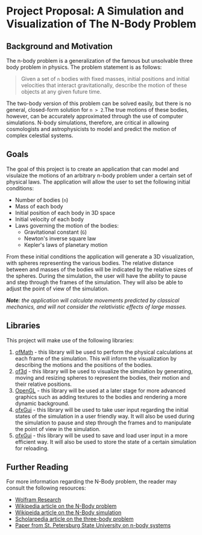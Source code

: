 # Project Proposal: A Simulation and Visualization of The N-Body Problem
## Background and Motivation
The n-body problem is a generalization of the famous but unsolvable three body problem in physics. The problem statement is as follows:
> Given a set of `n` bodies with fixed masses, initial positions and initial velocities that interact gravitationally, describe the motion of these objects at any given future time.

The two-body version of this problem can be solved easily, but there is no general, closed-form solution for `n > 2`.The true motions of these bodies, however, can be accurately approximated through the use of computer simulations. N-body simulations, therefore, are critical in allowing cosmologists and astrophysicists to model and predict the motion of complex celestial systems.

## Goals
The goal of this project is to create an application that can model and visulaize the motions of an arbitrary n-body problem under a certain set of physical laws. The application will allow the user to set the following initial conditions:
* Number of bodies (`n`)
* Mass of each body
* Initial position of each body in 3D space
* Initial velocity of each body
* Laws governing the motion of the bodies:
    * Gravitational constant (`G`)
    * Newton's inverse square law
    * Kepler's laws of planetary motion

From these initial conditions the application will generate a 3D visualization, with spheres representing the various bodies. The relative distance between and masses of the bodies will be indicated by the relative sizes of the spheres. During the simulation, the user will have the ability to pause and step through the frames of the simulation. They will also be able to adjust the point of view of the simulation.

_**Note**: the application will calculate movements predicted by classical mechanics, and will not consider the relativistic effects of large masses._

## Libraries
This project will make use of the following libraries:
1. [ofMath](http://openframeworks.cc/documentation/math/) - this library will be used to perform the physical calculations at each frame of the simulation. This will inform the visualization by describing the motions and the positions of the bodies.
1. [of3d](http://openframeworks.cc/documentation/3d/) - this library will be used to visualize the simulation by generating,  moving and resizing spheres to represent the bodies, their motion and their relative positions.
1. [OpenGL](http://openframeworks.cc/documentation/gl/) - this library will be used at a later stage for more advanced graphics such as adding textures to the bodies and rendering a more dynamic background.
1. [ofxGui](http://openframeworks.cc/documentation/ofxGui/) - this library will be used to take user input regarding the initial states of the simulation in a user friendly way. It will also be used during the simulation to pause and step through the frames and to manipulate the point of view in the simulation.
1. [ofxGui](http://openframeworks.cc/documentation/ofxXmlSettings/) - this library will be used to save and load user input in a more efficient way. It will also be used to store the state of a certain simulation for reloading.

## Further Reading
For more information regarding the N-Body problem, the reader may consult the following resources:
* [Wolfram Research](http://scienceworld.wolfram.com/physics/n-BodyProblem.html)
* [Wikipedia article on the N-Body problem](https://en.wikipedia.org/wiki/N-body_problem)
* [Wikipeida article on the N-Body simulation](https://en.wikipedia.org/wiki/N-body_simulation)
* [Scholarpedia article on the three-body problem](http://www.scholarpedia.org/article/Three_body_problem)
* [Paper from St. Petersburg State University on n-body systems](http://butikov.faculty.ifmo.ru/ManyBody.pdf)